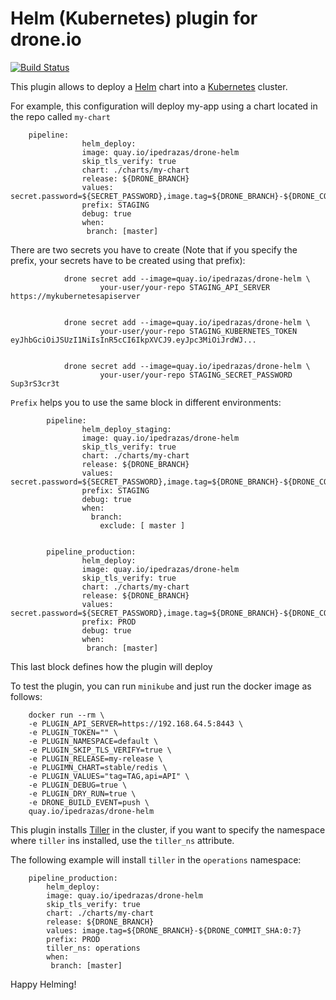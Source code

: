 # Helm (Kubernetes) plugin for drone.io

[![Build Status](https://drone.sohohousedigital.com/api/badges/ipedrazas/drone-helm/status.svg)](https://drone.sohohousedigital.com/ipedrazas/drone-helm)

This plugin allows to deploy a [Helm](https://github.com/kubernetes/helm) chart into a [Kubernetes](https://github.com/kubernetes/kubernetes) cluster.

For example, this configuration will deploy my-app using a chart located in the repo called `my-chart`


        pipeline:
                    helm_deploy:
                    image: quay.io/ipedrazas/drone-helm
                    skip_tls_verify: true
                    chart: ./charts/my-chart
                    release: ${DRONE_BRANCH}
                    values: secret.password=${SECRET_PASSWORD},image.tag=${DRONE_BRANCH}-${DRONE_COMMIT_SHA:0:7}
                    prefix: STAGING
                    debug: true
                    when:
                     branch: [master]

There are two secrets you have to create (Note that if you specify the prefix, your secrets have to be created using that prefix):

                drone secret add --image=quay.io/ipedrazas/drone-helm \
                        your-user/your-repo STAGING_API_SERVER https://mykubernetesapiserver


                drone secret add --image=quay.io/ipedrazas/drone-helm \
                        your-user/your-repo STAGING_KUBERNETES_TOKEN eyJhbGciOiJSUzI1NiIsInR5cCI6IkpXVCJ9.eyJpc3MiOiJrdWJ...


                drone secret add --image=quay.io/ipedrazas/drone-helm \
                        your-user/your-repo STAGING_SECRET_PASSWORD Sup3rS3cr3t

`Prefix` helps you to use the same block in different environments:

            pipeline:
                    helm_deploy_staging:
                    image: quay.io/ipedrazas/drone-helm
                    skip_tls_verify: true
                    chart: ./charts/my-chart
                    release: ${DRONE_BRANCH}
                    values: secret.password=${SECRET_PASSWORD},image.tag=${DRONE_BRANCH}-${DRONE_COMMIT_SHA:0:7}
                    prefix: STAGING
                    debug: true
                    when:
                      branch:
                        exclude: [ master ]


            pipeline_production:
                    helm_deploy:
                    image: quay.io/ipedrazas/drone-helm
                    skip_tls_verify: true
                    chart: ./charts/my-chart
                    release: ${DRONE_BRANCH}
                    values: secret.password=${SECRET_PASSWORD},image.tag=${DRONE_BRANCH}-${DRONE_COMMIT_SHA:0:7}
                    prefix: PROD
                    debug: true
                    when:
                     branch: [master]


This last block defines how the plugin will deploy


To test the plugin, you can run `minikube` and just run the docker image as follows:


        docker run --rm \
        -e PLUGIN_API_SERVER=https://192.168.64.5:8443 \
        -e PLUGIN_TOKEN="" \
        -e PLUGIN_NAMESPACE=default \
        -e PLUGIN_SKIP_TLS_VERIFY=true \
        -e PLUGIN_RELEASE=my-release \
        -e PLUGIMN_CHART=stable/redis \
        -e PLUGIN_VALUES="tag=TAG,api=API" \
        -e PLUGIN_DEBUG=true \
        -e PLUGIN_DRY_RUN=true \
        -e DRONE_BUILD_EVENT=push \
        quay.io/ipedrazas/drone-helm


This plugin installs [Tiller](https://github.com/kubernetes/helm/blob/master/docs/architecture.md) in the cluster, if you want to specify the namespace where `tiller` ins installed, use the `tiller_ns` attribute.

The following example will install `tiller` in the `operations` namespace:

        pipeline_production:
            helm_deploy:
            image: quay.io/ipedrazas/drone-helm
            skip_tls_verify: true
            chart: ./charts/my-chart
            release: ${DRONE_BRANCH}
            values: image.tag=${DRONE_BRANCH}-${DRONE_COMMIT_SHA:0:7}
            prefix: PROD
            tiller_ns: operations
            when:
             branch: [master]

Happy Helming!
